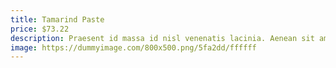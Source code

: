 ```yaml
---
title: Tamarind Paste
price: $73.22
description: Praesent id massa id nisl venenatis lacinia. Aenean sit amet justo. Morbi ut odio.
image: https://dummyimage.com/800x500.png/5fa2dd/ffffff
---
```

